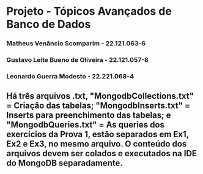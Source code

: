 # Projeto - Tópicos Avançados de Banco de Dados

### Matheus Venâncio Scomparim - 22.121.063-6
### Gustavo Leite Bueno de Oliveira - 22.121.057-8
### Leonardo Guerra Modesto - 22.221.068-4

## Há três arquivos .txt, "MongodbCollections.txt" = Criação das tabelas; "MongodbInserts.txt" = Inserts para preenchimento das tabelas; e "MongodbQueries.txt" = As queries dos exercícios da Prova 1, estão separados em Ex1, Ex2 e Ex3, no mesmo arquivo. O conteúdo dos arquivos devem ser colados e executados na IDE do MongoDB separadamente.

